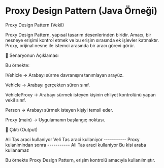 # Proxy Design Pattern (Java Örneği)

Proxy Design Pattern (Vekil)

Proxy Design Pattern, yapısal tasarım desenlerinden biridir.
Amacı, bir nesneye erişimi kontrol etmek ve bu erişim sırasında ek işlevler katmaktır.
Proxy, orijinal nesne ile istemci arasında bir aracı görevi görür.

🔹 Senaryonun Açıklaması

Bu örnekte:

IVehicle → Arabayı sürme davranışını tanımlayan arayüz.

Vehicle → Arabayı gerçekten süren sınıf.

VehicleProxy → Arabayı sürmek isteyen kişinin ehliyet kontrolünü yapan vekil sınıf.

Person → Arabayı sürmek isteyen kişiyi temsil eder.

Proxy (main) → Uygulamanın başlangıç noktası.

🔹 Çıktı (Output)

  Ali Tas araci kullaniyor
  Veli Tas araci kullaniyor
  ----------- Proxy kulanimindan sonra -----------
  Ali Tas araci kullaniyor
  Bu kisi araba kullanamaz

Bu örnekte Proxy Design Pattern, erişim kontrolü amacıyla kullanılmıştır.
